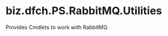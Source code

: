biz.dfch.PS.RabbitMQ.Utilities
==============================

Provides Cmdlets to work with RabbitMQ
